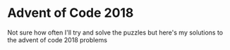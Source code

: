 # Advent of Code 2018

Not sure how often I'll try and solve the puzzles but here's my solutions to the advent of code 2018 problems

